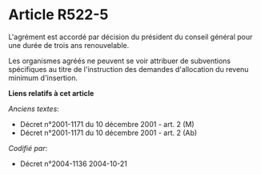 # Article R522-5

L'agrément est accordé par décision du président du conseil général pour une durée de trois ans renouvelable.

Les organismes agréés ne peuvent se voir attribuer de subventions spécifiques au titre de l'instruction des demandes
d'allocation du revenu minimum d'insertion.

**Liens relatifs à cet article**

_Anciens textes_:

  - Décret n°2001-1171 du 10 décembre 2001 - art. 2 (M)
  - Décret n°2001-1171 du 10 décembre 2001 - art. 2 (Ab)

_Codifié par_:

  - Décret n°2004-1136 2004-10-21
